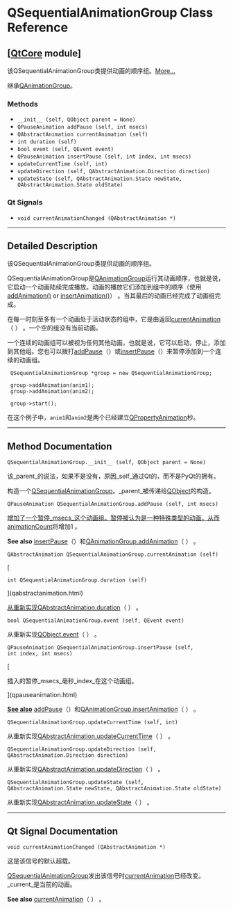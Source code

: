 # QSequentialAnimationGroup Class Reference

## [[QtCore](index.htm) module]

该QSequentialAnimationGroup类提供动画的顺序组。[More...](#details)

继承[QAnimationGroup](qanimationgroup.html)。

### Methods

*   `__init__ (self, QObject parent = None)`
*   `QPauseAnimation addPause (self, int msecs)`
*   `QAbstractAnimation currentAnimation (self)`
*   `int duration (self)`
*   `bool event (self, QEvent event)`
*   `QPauseAnimation insertPause (self, int index, int msecs)`
*   `updateCurrentTime (self, int)`
*   `updateDirection (self, QAbstractAnimation.Direction direction)`
*   `updateState (self, QAbstractAnimation.State newState, QAbstractAnimation.State oldState)`

### Qt Signals

*   `void currentAnimationChanged (QAbstractAnimation *)`

* * *

## Detailed Description

该QSequentialAnimationGroup类提供动画的顺序组。

QSequentialAnimationGroup是[QAnimationGroup](qanimationgroup.html)运行其动画顺序，也就是说，它启动一个动画陆续完成播放。动画的播放它们添加到组中的顺序（使用[addAnimation()](qanimationgroup.html#addAnimation) or [insertAnimation()](qanimationgroup.html#insertAnimation)） 。当其最后的动画已经完成了动画组完成。

在每一时刻至多有一个动画处于活动状态的组中，它是由返回[currentAnimation](qsequentialanimationgroup.html#currentAnimation-prop)（ ） 。一个空的组没有当前动画。

一个连续的动画组可以被视为任何其他动画，也就是说，它可以启动，停止，添加到其他组。您也可以拨打[addPause](qsequentialanimationgroup.html#addPause)（）或[insertPause](qsequentialanimationgroup.html#insertPause)（）来暂停添加到一个连续的动画组。

```
 QSequentialAnimationGroup *group = new QSequentialAnimationGroup;

 group->addAnimation(anim1);
 group->addAnimation(anim2);

 group->start();

```

在这个例子中，`anim1`和`anim2`是两个已经建立[QPropertyAnimation](qpropertyanimation.html)秒。

* * *

## Method Documentation

```
QSequentialAnimationGroup.__init__ (self, QObject parent = None)
```

该_parent_的说法，如果不是没有，原因_self_通过Qt的，而不是PyQt的拥有。

构造一个[QSequentialAnimationGroup](qsequentialanimationgroup.html)。_parent_被传递给[QObject](qobject.html)的构造。

```
QPauseAnimation QSequentialAnimationGroup.addPause (self, int msecs)
```

[](qpauseanimation.html)

[增加了一个暂停_msecs_这个动画组。暂停被认为是一种特殊类型的动画，从而](qpauseanimation.html)[animationCount](qanimationgroup.html#animationCount)将增加1 。

**See also** [insertPause](qsequentialanimationgroup.html#insertPause)（）和[QAnimationGroup.addAnimation](qanimationgroup.html#addAnimation)（ ） 。

```
QAbstractAnimation QSequentialAnimationGroup.currentAnimation (self)
```

[

```
int QSequentialAnimationGroup.duration (self)
```

](qabstractanimation.html)

[从重新实现](qabstractanimation.html)[QAbstractAnimation.duration](qabstractanimation.html#duration-prop)（ ） 。

```
bool QSequentialAnimationGroup.event (self, QEvent event)
```

从重新实现[QObject.event](qobject.html#event)（ ） 。

```
QPauseAnimation QSequentialAnimationGroup.insertPause (self, int index, int msecs)
```

[

插入的暂停_msecs_毫秒_index_在这个动画组。

](qpauseanimation.html)

[**See also**](qpauseanimation.html) [addPause](qsequentialanimationgroup.html#addPause)（）和[QAnimationGroup.insertAnimation](qanimationgroup.html#insertAnimation)（ ） 。

```
QSequentialAnimationGroup.updateCurrentTime (self, int)
```

从重新实现[QAbstractAnimation.updateCurrentTime](qabstractanimation.html#updateCurrentTime)（ ） 。

```
QSequentialAnimationGroup.updateDirection (self, QAbstractAnimation.Direction direction)
```

从重新实现[QAbstractAnimation.updateDirection](qabstractanimation.html#updateDirection)（ ） 。

```
QSequentialAnimationGroup.updateState (self, QAbstractAnimation.State newState, QAbstractAnimation.State oldState)
```

从重新实现[QAbstractAnimation.updateState](qabstractanimation.html#updateState)（ ） 。

* * *

## Qt Signal Documentation

```
void currentAnimationChanged (QAbstractAnimation *)
```

这是该信号的默认超载。

[QSequentialAnimationGroup](qsequentialanimationgroup.html)发出该信号时[currentAnimation](qsequentialanimationgroup.html#currentAnimation-prop)已经改变。_current_是当前的动画。

**See also** [currentAnimation](qsequentialanimationgroup.html#currentAnimation-prop)（ ） 。